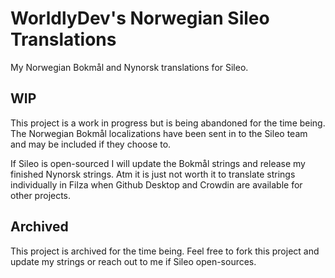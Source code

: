 # WorldlyDev's Norwegian Sileo Translations
My Norwegian Bokmål and Nynorsk translations for Sileo.

## WIP
This project is a work in progress but is being abandoned for the time being. The Norwegian Bokmål localizations have been sent in to the Sileo team and may be included if they choose to.

If Sileo is open-sourced I will update the Bokmål strings and release my finished Nynorsk strings. Atm it is just not worth it to translate strings individually in Filza when Github Desktop and Crowdin are available for other projects. 

## Archived
This project is archived for the time being. Feel free to fork this project and update my strings or reach out to me if Sileo open-sources.

